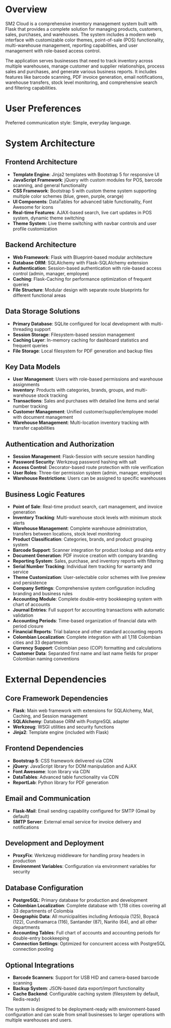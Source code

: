 # Overview

SM2 Cloud is a comprehensive inventory management system built with Flask that provides a complete solution for managing products, customers, sales, purchases, and warehouses. The system includes a modern web interface with customizable color themes, point-of-sale (POS) functionality, multi-warehouse management, reporting capabilities, and user management with role-based access control.

The application serves businesses that need to track inventory across multiple warehouses, manage customer and supplier relationships, process sales and purchases, and generate various business reports. It includes features like barcode scanning, PDF invoice generation, email notifications, warehouse transfers, stock level monitoring, and comprehensive search and filtering capabilities.

# User Preferences

Preferred communication style: Simple, everyday language.

# System Architecture

## Frontend Architecture
- **Template Engine**: Jinja2 templates with Bootstrap 5 for responsive UI
- **JavaScript Framework**: jQuery with custom modules for POS, barcode scanning, and general functionality
- **CSS Framework**: Bootstrap 5 with custom theme system supporting multiple color schemes (blue, green, purple, orange)
- **UI Components**: DataTables for advanced table functionality, Font Awesome for icons
- **Real-time Features**: AJAX-based search, live cart updates in POS system, dynamic theme switching
- **Theme System**: Live theme switching with navbar controls and user profile customization

## Backend Architecture
- **Web Framework**: Flask with Blueprint-based modular architecture
- **Database ORM**: SQLAlchemy with Flask-SQLAlchemy extension
- **Authentication**: Session-based authentication with role-based access control (admin, manager, employee)
- **Caching**: Flask-Caching for performance optimization of frequent queries
- **File Structure**: Modular design with separate route blueprints for different functional areas

## Data Storage Solutions
- **Primary Database**: SQLite configured for local development with multi-threading support
- **Session Storage**: Filesystem-based session management
- **Caching Layer**: In-memory caching for dashboard statistics and frequent queries
- **File Storage**: Local filesystem for PDF generation and backup files

## Key Data Models
- **User Management**: Users with role-based permissions and warehouse assignments
- **Inventory**: Products with categories, brands, groups, and multi-warehouse stock tracking
- **Transactions**: Sales and purchases with detailed line items and serial number tracking
- **Customer Management**: Unified customer/supplier/employee model with document management
- **Warehouse Management**: Multi-location inventory tracking with transfer capabilities

## Authentication and Authorization
- **Session Management**: Flask-Session with secure session handling
- **Password Security**: Werkzeug password hashing with salt
- **Access Control**: Decorator-based route protection with role verification
- **User Roles**: Three-tier permission system (admin, manager, employee)
- **Warehouse Restrictions**: Users can be assigned to specific warehouses

## Business Logic Features
- **Point of Sale**: Real-time product search, cart management, and invoice generation
- **Inventory Tracking**: Multi-warehouse stock levels with minimum stock alerts
- **Warehouse Management**: Complete warehouse administration, transfers between locations, stock level monitoring
- **Product Classification**: Categories, brands, and product grouping system
- **Barcode Support**: Scanner integration for product lookup and data entry
- **Document Generation**: PDF invoice creation with company branding
- **Reporting System**: Sales, purchase, and inventory reports with filtering
- **Serial Number Tracking**: Individual item tracking for warranty and service
- **Theme Customization**: User-selectable color schemes with live preview and persistence
- **Company Settings**: Comprehensive system configuration including branding and business rules
- **Accounting Module**: Complete double-entry bookkeeping system with chart of accounts
- **Journal Entries**: Full support for accounting transactions with automatic validation
- **Accounting Periods**: Time-based organization of financial data with period closure
- **Financial Reports**: Trial balance and other standard accounting reports
- **Colombian Localization**: Complete integration with all 1,118 Colombian cities and 33 departments
- **Currency Support**: Colombian peso (COP) formatting and calculations
- **Customer Data**: Separated first name and last name fields for proper Colombian naming conventions

# External Dependencies

## Core Framework Dependencies
- **Flask**: Main web framework with extensions for SQLAlchemy, Mail, Caching, and Session management
- **SQLAlchemy**: Database ORM with PostgreSQL adapter
- **Werkzeug**: WSGI utilities and security functions
- **Jinja2**: Template engine (included with Flask)

## Frontend Dependencies
- **Bootstrap 5**: CSS framework delivered via CDN
- **jQuery**: JavaScript library for DOM manipulation and AJAX
- **Font Awesome**: Icon library via CDN
- **DataTables**: Advanced table functionality via CDN
- **ReportLab**: Python library for PDF generation

## Email and Communication
- **Flask-Mail**: Email sending capability configured for SMTP (Gmail by default)
- **SMTP Server**: External email service for invoice delivery and notifications

## Development and Deployment
- **ProxyFix**: Werkzeug middleware for handling proxy headers in production
- **Environment Variables**: Configuration via environment variables for security

## Database Configuration
- **PostgreSQL**: Primary database for production and development
- **Colombian Localization**: Complete database with 1,118 cities covering all 33 departments of Colombia
- **Geographic Data**: All municipalities including Antioquia (125), Boyacá (122), Cundinamarca (116), Santander (87), Nariño (64), and all other departments
- **Accounting Tables**: Full chart of accounts and accounting periods for double-entry bookkeeping
- **Connection Settings**: Optimized for concurrent access with PostgreSQL connection pooling

## Optional Integrations
- **Barcode Scanners**: Support for USB HID and camera-based barcode scanning
- **Backup System**: JSON-based data export/import functionality
- **Cache Backend**: Configurable caching system (filesystem by default, Redis-ready)

The system is designed to be deployment-ready with environment-based configuration and can scale from small businesses to larger operations with multiple warehouses and users.